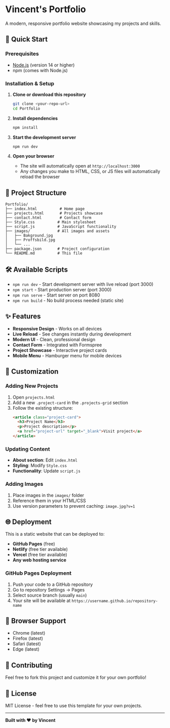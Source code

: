# Vincent's Portfolio

A modern, responsive portfolio website showcasing my projects and skills.

## 🚀 Quick Start

### Prerequisites
- [Node.js](https://nodejs.org/) (version 14 or higher)
- npm (comes with Node.js)

### Installation & Setup

1. **Clone or download this repository**
   ```bash
   git clone <your-repo-url>
   cd Portfolio
   ```

2. **Install dependencies**
   ```bash
   npm install
   ```

3. **Start the development server**
   ```bash
   npm run dev
   ```

4. **Open your browser**
   - The site will automatically open at `http://localhost:3000`
   - Any changes you make to HTML, CSS, or JS files will automatically reload the browser

## 📁 Project Structure

```
Portfolio/
├── index.html          # Home page
├── projects.html       # Projects showcase
├── contact.html        # Contact form
├── Style.css          # Main stylesheet
├── script.js          # JavaScript functionality
├── images/            # All images and assets
│   ├── Bakground.jpg
│   ├── Proffsbild.jpg
│   └── ...
├── package.json       # Project configuration
└── README.md          # This file
```

## 🛠️ Available Scripts

- `npm run dev` - Start development server with live reload (port 3000)
- `npm start` - Start production server (port 3000)
- `npm run serve` - Start server on port 8080
- `npm run build` - No build process needed (static site)

## ✨ Features

- **Responsive Design** - Works on all devices
- **Live Reload** - See changes instantly during development
- **Modern UI** - Clean, professional design
- **Contact Form** - Integrated with Formspree
- **Project Showcase** - Interactive project cards
- **Mobile Menu** - Hamburger menu for mobile devices

## 🎨 Customization

### Adding New Projects
1. Open `projects.html`
2. Add a new `.project-card` in the `.projects-grid` section
3. Follow the existing structure:
   ```html
   <article class="project-card">
     <h3>Project Name</h3>
     <p>Project description</p>
     <a href="project-url" target="_blank">Visit project</a>
   </article>
   ```

### Updating Content
- **About section**: Edit `index.html`
- **Styling**: Modify `Style.css`
- **Functionality**: Update `script.js`

### Adding Images
1. Place images in the `images/` folder
2. Reference them in your HTML/CSS
3. Use version parameters to prevent caching: `image.jpg?v=1`

## 🌐 Deployment

This is a static website that can be deployed to:
- **GitHub Pages** (free)
- **Netlify** (free tier available)
- **Vercel** (free tier available)
- **Any web hosting service**

### GitHub Pages Deployment
1. Push your code to a GitHub repository
2. Go to repository Settings → Pages
3. Select source branch (usually `main`)
4. Your site will be available at `https://username.github.io/repository-name`

## 📱 Browser Support

- Chrome (latest)
- Firefox (latest)
- Safari (latest)
- Edge (latest)

## 🤝 Contributing

Feel free to fork this project and customize it for your own portfolio!

## 📄 License

MIT License - feel free to use this template for your own projects.

---

**Built with ❤️ by Vincent**

